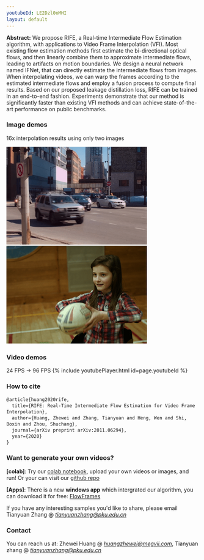 ```yaml
---
youtubeId: LE2Dzl0oMHI
layout: default
---
```


**Abstract:** We propose RIFE, a Real-time Intermediate Flow Estimation algorithm, with applications to Video Frame Interpolation (VFI). Most existing flow estimation methods first estimate the bi-directional optical flows, and then linearly combine them to approximate intermediate flows, leading to artifacts on motion boundaries. We design a neural network named IFNet, that can directly estimate the intermediate flows from images. When interpolating videos, we can warp the frames according to the estimated intermediate flows and employ a fusion process to compute final results. Based on our proposed leakage distillation loss, RIFE can be trained in an end-to-end fashion. Experiments demonstrate that our method is significantly faster than existing VFI methods and can achieve state-of-the-art performance on public benchmarks. 

### Image demos
16x interpolation results using only two images

![Demo](./demo/I0_slomo_clipped.gif)
![Demo](./demo/I2_slomo_clipped.gif)


### Video demos
24 FPS -> 96 FPS
{% include youtubePlayer.html id=page.youtubeId %}

### How to cite

```
@article{huang2020rife,
  title={RIFE: Real-Time Intermediate Flow Estimation for Video Frame Interpolation},
  author={Huang, Zhewei and Zhang, Tianyuan and Heng, Wen and Shi, Boxin and Zhou, Shuchang},
  journal={arXiv preprint arXiv:2011.06294},
  year={2020}
}
```

### Want to generate your own videos?
**\[colab\]**: Try our [colab notebook](https://colab.research.google.com/github/hzwer/arXiv2020-RIFE/blob/main/Colab_demo.ipynb), upload your own videos or images, and run! Or your can visit our [github repo](https://github.com/hzwer/arXiv2020-RIFE)

**\[Apps\]**: There is a new **windows app** which intergrated our algorithm, you can download it for free: [FlowFrames](https://nmkd.itch.io/flowframes)

If you have any interesting samples you'd like to share, please email Tianyuan Zhang @ *tianyuanzhang@pku.edu.cn*
### Contact
You can reach us at: Zhewei Huang @ *huangzhewei@megvii.com*,  Tianyuan zhang @ *tianyuanzhang@pku.edu.cn*
